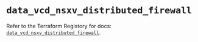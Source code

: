 # `data_vcd_nsxv_distributed_firewall`

Refer to the Terraform Registory for docs: [`data_vcd_nsxv_distributed_firewall`](https://registry.terraform.io/providers/vmware/vcd/3.10.0/docs/data-sources/nsxv_distributed_firewall).
